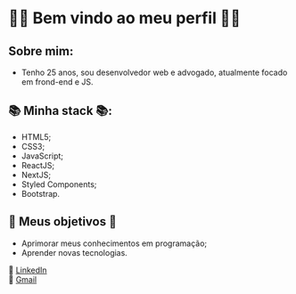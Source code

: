 # 🖖🏿 Bem vindo ao meu perfil 🖖🏿

## Sobre mim:
 - Tenho 25 anos, sou desenvolvedor web e advogado, atualmente focado em frond-end e JS. 
 
## 📚 Minha stack 📚:
 + HTML5;
 + CSS3;
 + JavaScript;
 + ReactJS;
 + NextJS;
 + Styled Components;
 + Bootstrap.

## 📝 Meus objetivos 📝
 + Aprimorar meus conhecimentos em programação;
 + Aprender novas tecnologias.
   
 💼 [LinkedIn](https://www.linkedin.com/in/carlos-d%C3%B3ria-877122199/) <br>
 📧 [Gmail](carlosdoria953@gmail.com)
<!--
**carlosdoria/carlosdoria** is a ✨ _special_ ✨ repository because its `README.md` (this file) appears on your GitHub profile.

Here are some ideas to get you started:

 Me chamo Carlos e sou desenvolvedor junior, focando em front-end 

- 🔭 I’m currently working on ...
- 🌱 I’m currently learning ...
- 👯 I’m looking to collaborate on ...
- 🤔 I’m looking for help with ...
- 💬 Ask me about ...
- 📫 How to reach me: ...
- 😄 Pronouns: ...
- ⚡ Fun fact: ...
-->

